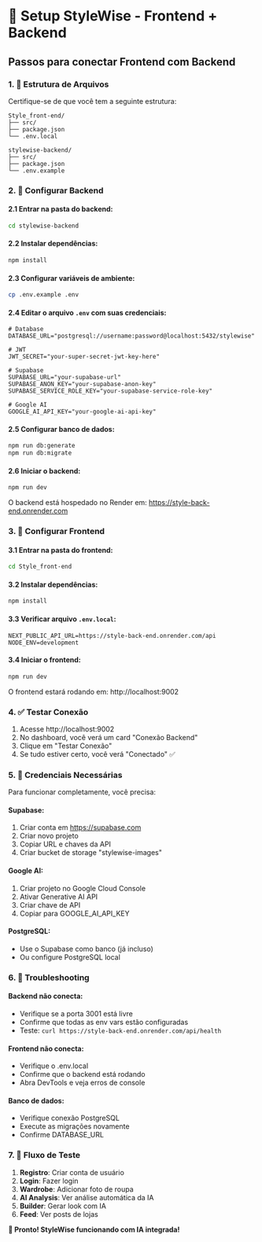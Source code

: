 # 🚀 Setup StyleWise - Frontend + Backend

## Passos para conectar Frontend com Backend

### 1. 📁 Estrutura de Arquivos
Certifique-se de que você tem a seguinte estrutura:
```
Style_front-end/
├── src/
├── package.json
└── .env.local

stylewise-backend/
├── src/
├── package.json
└── .env.example
```

### 2. 🔧 Configurar Backend

#### 2.1 Entrar na pasta do backend:
```bash
cd stylewise-backend
```

#### 2.2 Instalar dependências:
```bash
npm install
```

#### 2.3 Configurar variáveis de ambiente:
```bash
cp .env.example .env
```

#### 2.4 Editar o arquivo `.env` com suas credenciais:
```env
# Database
DATABASE_URL="postgresql://username:password@localhost:5432/stylewise"

# JWT
JWT_SECRET="your-super-secret-jwt-key-here"

# Supabase
SUPABASE_URL="your-supabase-url"
SUPABASE_ANON_KEY="your-supabase-anon-key"
SUPABASE_SERVICE_ROLE_KEY="your-supabase-service-role-key"

# Google AI
GOOGLE_AI_API_KEY="your-google-ai-api-key"
```

#### 2.5 Configurar banco de dados:
```bash
npm run db:generate
npm run db:migrate
```

#### 2.6 Iniciar o backend:
```bash
npm run dev
```
O backend está hospedado no Render em: https://style-back-end.onrender.com

### 3. 🎨 Configurar Frontend

#### 3.1 Entrar na pasta do frontend:
```bash
cd Style_front-end
```

#### 3.2 Instalar dependências:
```bash
npm install
```

#### 3.3 Verificar arquivo `.env.local`:
```env
NEXT_PUBLIC_API_URL=https://style-back-end.onrender.com/api
NODE_ENV=development
```

#### 3.4 Iniciar o frontend:
```bash
npm run dev
```
O frontend estará rodando em: http://localhost:9002

### 4. ✅ Testar Conexão

1. Acesse http://localhost:9002
2. No dashboard, você verá um card "Conexão Backend"
3. Clique em "Testar Conexão"
4. Se tudo estiver certo, você verá "Conectado" ✅

### 5. 🔑 Credenciais Necessárias

Para funcionar completamente, você precisa:

#### Supabase:
1. Criar conta em https://supabase.com
2. Criar novo projeto
3. Copiar URL e chaves da API
4. Criar bucket de storage "stylewise-images"

#### Google AI:
1. Criar projeto no Google Cloud Console
2. Ativar Generative AI API
3. Criar chave de API
4. Copiar para GOOGLE_AI_API_KEY

#### PostgreSQL:
- Use o Supabase como banco (já incluso)
- Ou configure PostgreSQL local

### 6. 🐛 Troubleshooting

#### Backend não conecta:
- Verifique se a porta 3001 está livre
- Confirme que todas as env vars estão configuradas
- Teste: `curl https://style-back-end.onrender.com/api/health`

#### Frontend não conecta:
- Verifique o .env.local
- Confirme que o backend está rodando
- Abra DevTools e veja erros de console

#### Banco de dados:
- Verifique conexão PostgreSQL
- Execute as migrações novamente
- Confirme DATABASE_URL

### 7. 📱 Fluxo de Teste

1. **Registro**: Criar conta de usuário
2. **Login**: Fazer login
3. **Wardrobe**: Adicionar foto de roupa
4. **AI Analysis**: Ver análise automática da IA
5. **Builder**: Gerar look com IA
6. **Feed**: Ver posts de lojas

**🎉 Pronto! StyleWise funcionando com IA integrada!**
